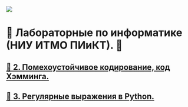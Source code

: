 <img src="https://i.pinimg.com/originals/5b/44/f7/5b44f7063d5811959ff43ffc219dff5a.jpg" style="width=100%;"/>

# 🌸 Лабораторные по информатике (НИУ ИТМО ПИиКТ). 🌸

## <a href="/lab2"> 🏣 2. Помехоустойчивое кодирование, код Хэмминга. </a>
## <a href="/lab3/regex.ipynb"> 🎎 3. Регулярные выражения в Python. </a>